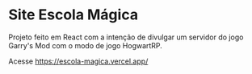 
# Site Escola Mágica

Projeto feito em React com a intenção de divulgar um servidor do jogo Garry's Mod com o modo de jogo HogwartRP.

Acesse https://escola-magica.vercel.app/
